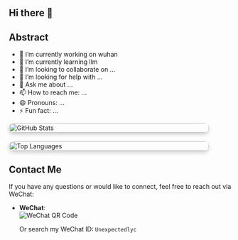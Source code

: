 ## Hi there 👋
## Abstract

- 🔭 I’m currently working on wuhan
- 🌱 I’m currently learning llm
- 👯 I’m looking to collaborate on ...
- 🤔 I’m looking for help with ...
- 💬 Ask me about ...
- 📫 How to reach me: ...
- 😄 Pronouns: ...
- ⚡ Fun fact: ...

<div style="display: flex; flex-wrap: wrap; gap: 20px;">
  <img 
    src="https://github-readme-stats.vercel.app/api?username=Unexpectedlyc&show_icons=true&bg_color=00000000" 
    style="
      width: 100%;
      max-width: 450px;
      height: auto;
      border-radius: 10px;
      box-shadow: 0 4px 8px rgba(0,0,0,0.2);
      transition: transform 0.3s ease;
    "
    onmouseover="this.style.transform='scale(1.02)';"
    onmouseout="this.style.transform='scale(1)';"
    alt="GitHub Stats"
  />
  <img 
    src="https://github-readme-stats.vercel.app/api/top-langs/?username=Unexpectedlyc" 
    style="
      width: 100%;
      max-width: 450px;
      height: auto;
      border-radius: 10px;
      box-shadow: 0 4px 8px rgba(0,0,0,0.2);
      transition: transform 0.3s ease;
    "
    onmouseover="this.style.transform='scale(1.02)';"
    onmouseout="this.style.transform='scale(1)';"
    alt="Top Languages"
  />
</div>



<!--
**Unexpectedlyc/Unexpectedlyc** is a ✨ _special_ ✨ repository because its `README.md` (this file) appears on your GitHub profile.

Here are some ideas to get you started:

- 🔭 I’m currently working on ...
- 🌱 I’m currently learning ...
- 👯 I’m looking to collaborate on ...
- 🤔 I’m looking for help with ...
- 💬 Ask me about ...
- 📫 How to reach me: ...
- 😄 Pronouns: ...
- ⚡ Fun fact: ...
-->
## Contact Me

If you have any questions or would like to connect, feel free to reach out via WeChat:

- **WeChat**:  
  ![WeChat QR Code](https://your-qr-code-image-url.png)  
  
  Or search my WeChat ID: `Unexpectedlyc`
